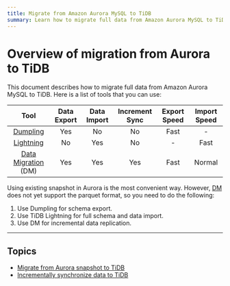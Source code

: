 ```yaml
---
title: Migrate from Amazon Aurora MySQL to TiDB
summary: Learn how to migrate full data from Amazon Aurora MySQL to TiDB.
---
```


# Overview of migration from Aurora to TiDB

This document describes how to migrate full data from Amazon Aurora MySQL to TiDB. Here is a list of tools that you can use:

|Tool|Data Export|Data Import|Increment Sync|Export Speed| Import Speed|
|:-: |:-:|:-:|:-:|:-:|:-:|
|[Dumpling](https://github.com/pingcap/dumpling)|Yes|No|No|Fast|-|
|[Lightning](/tidb-lightning/tidb-lightning-overview.md)|No|Yes|No|-|Fast|
|[Data Migration](https://github.com/pingcap/dm) (DM)|Yes|Yes|Yes|Fast| Normal|

Using existing snapshot in Aurora is the most convenient way. However, [DM](https://github.com/pingcap/dm) does not yet support the parquet format, so you need to do the following:

1. Use Dumpling for schema export.
2. Use TiDB Lightning for full schema and data import. 
3. Use DM for incremental data replication.

***

## Topics

- [Migrate from Aurora snapshot to TiDB](/data-migration/aurora/from-snapshot.md)
- [Incrementally synchronize data to TiDB](/data-migration/aurora/increment-aurora.md)
